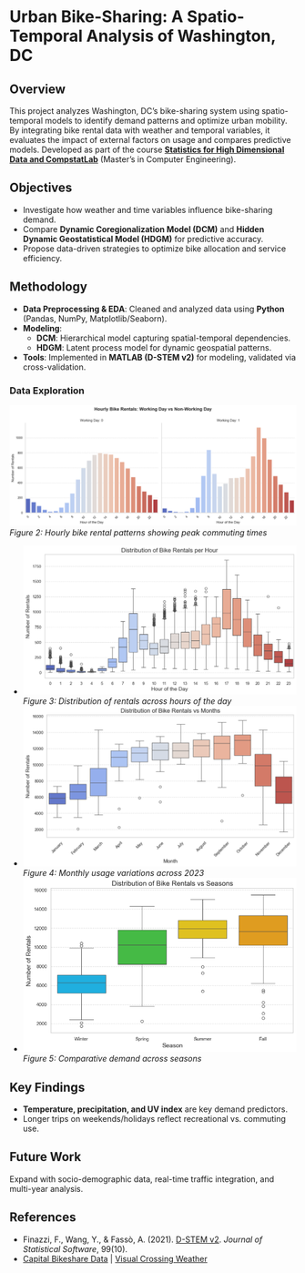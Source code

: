 # **Urban Bike-Sharing: A Spatio-Temporal Analysis of Washington, DC**  

## **Overview**  
This project analyzes Washington, DC’s bike-sharing system using spatio-temporal models to identify demand patterns and optimize urban mobility. By integrating bike rental data with weather and temporal variables, it evaluates the impact of external factors on usage and compares predictive models. Developed as part of the course [**Statistics for High Dimensional Data and CompstatLab**](https://unibg.coursecatalogue.cineca.it/insegnamenti/2024/8244_43632_21827/2021/8244/89?coorte=2023&schemaid=77316) (Master’s in Computer Engineering).  

## **Objectives**  
- Investigate how weather and time variables influence bike-sharing demand.  
- Compare **Dynamic Coregionalization Model (DCM)** and **Hidden Dynamic Geostatistical Model (HDGM)** for predictive accuracy.  
- Propose data-driven strategies to optimize bike allocation and service efficiency.  

## **Methodology**  
- **Data Preprocessing & EDA**: Cleaned and analyzed data using **Python** (Pandas, NumPy, Matplotlib/Seaborn).  
- **Modeling**:  
  - **DCM**: Hierarchical model capturing spatial-temporal dependencies.  
  - **HDGM**: Latent process model for dynamic geospatial patterns.  
- **Tools**: Implemented in **MATLAB (D-STEM v2)** for modeling, validated via cross-validation.  

### Data Exploration
![Hourly Rentals](images/Hourly-Bike-Rentals.png)  
*Figure 2: Hourly bike rental patterns showing peak commuting times*
  - ![Daily Rentals](images/Distribution-of-Bike-Rentals-Hour.png)  
    *Figure 3: Distribution of rentals across hours of the day*
  - ![Monthly Trends](images/Distribution-Bike-Rentals-Months.png)  
    *Figure 4: Monthly usage variations across 2023*
  - ![Seasonal Trends](images/Distribution-Bike-Rentals-Seasons.png)  
    *Figure 5: Comparative demand across seasons*

## **Key Findings**  
- **Temperature, precipitation, and UV index** are key demand predictors.  
- Longer trips on weekends/holidays reflect recreational vs. commuting use.  

## **Future Work**  
Expand with socio-demographic data, real-time traffic integration, and multi-year analysis.  

## **References**  
- Finazzi, F., Wang, Y., & Fassò, A. (2021). [D-STEM v2](https://www.jstatsoft.org/index.php/jss/article/view/v099i10). *Journal of Statistical Software*, 99(10).  
- [Capital Bikeshare Data](https://capitalbikeshare.com/system-data) | [Visual Crossing Weather](https://www.visualcrossing.com/weather-data)  
